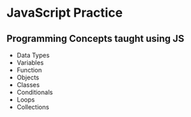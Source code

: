 # JavaScript Practice
## Programming Concepts taught using JS
- Data Types
- Variables
- Function
- Objects
- Classes
- Conditionals
- Loops
- Collections